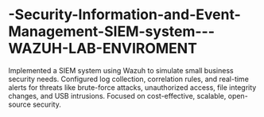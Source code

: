 # -Security-Information-and-Event-Management-SIEM-system---WAZUH-LAB-ENVIROMENT
Implemented a SIEM system using Wazuh to simulate small business security needs. Configured log collection, correlation rules, and real-time alerts for threats like brute-force attacks, unauthorized access, file integrity changes, and USB intrusions. Focused on cost-effective, scalable, open-source security.
